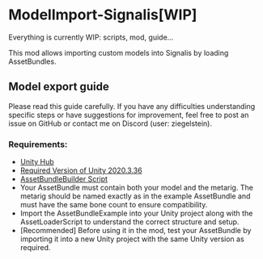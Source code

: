 # ModelImport-Signalis[WIP]
Everything is currently WIP: scripts, mod, guide...

This mod allows importing custom models into Signalis by loading AssetBundles.

## Model export guide
Please read this guide carefully. If you have any difficulties understanding specific steps or have suggestions for improvement, feel free to post an issue on GitHub or contact me on Discord (user: ziegelstein).

### Requirements:
- [Unity Hub](https://docs.unity3d.com/hub/manual/InstallHub.html)
- [Required Version of Unity 2020.3.36](https://unity.com/releases/editor/whats-new/2020.3.36#release-notes)
- [AssetBundleBuilder Script](https://github.com/ZiegelsteinNBG/ModelImport-Signalis/tree/main/AssetBundle%20Scripts)
- Your AssetBundle must contain both your model and the metarig. The metarig should be named exactly as in the example AssetBundle and must have the same bone count to ensure compatibility.
- Import the AssetBundleExample into your Unity project along with the AssetLoaderScript to understand the correct structure and setup.
- [Recommended] Before using it in the mod, test your AssetBundle by importing it into a new Unity project with the same Unity version as required.
  

